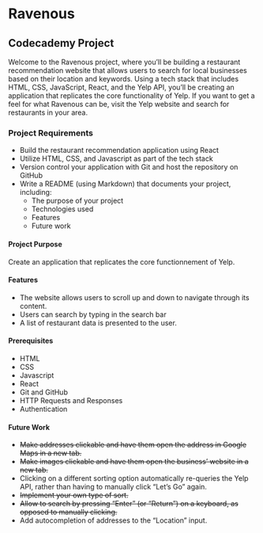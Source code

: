 # Ravenous

## Codecademy Project

Welcome to the Ravenous project, where you’ll be building a restaurant recommendation website that allows users to search for local businesses based on their location and keywords. Using a tech stack that includes HTML, CSS, JavaScript, React, and the Yelp API, you’ll be creating an application that replicates the core functionality of Yelp. If you want to get a feel for what Ravenous can be, visit the Yelp website and search for restaurants in your area.

### Project Requirements

- Build the restaurant recommendation application using React
- Utilize HTML, CSS, and Javascript as part of the tech stack
- Version control your application with Git and host the repository on GitHub
- Write a README (using Markdown) that documents your project, including:
    - The purpose of your project
    - Technologies used
    - Features
    - Future work
 
#### Project Purpose

Create an application that replicates the core functionnement of Yelp.
    
#### Features

- The website allows users to scroll up and down to navigate through its content.
- Users can search by typing in the search bar
- A list of restaurant data is presented to the user.

#### Prerequisites

- HTML
- CSS
- Javascript
- React
- Git and GitHub
- HTTP Requests and Responses
- Authentication

#### Future Work

- ~~Make addresses clickable and have them open the address in Google Maps in a new tab.~~
- ~~Make images clickable and have them open the business’ website in a new tab.~~
- Clicking on a different sorting option automatically re-queries the Yelp API, rather than having to manually click “Let’s Go” again.
- ~~Implement your own type of sort.~~
- ~~Allow to search by pressing “Enter” (or “Return”) on a keyboard, as opposed to manually clicking.~~
- Add autocompletion of addresses to the “Location” input.
